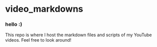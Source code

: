 # video_markdowns
### hello :)

This repo is where I host the markdown files and scripts of my YouTube videos. Feel free to look around!
